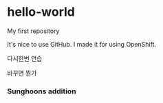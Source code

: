 # hello-world
My first repository

It's nice to use GitHub.
I made it for using OpenShift.

다시한번 연습

바꾸면 뭔가 

### Sunghoons addition
